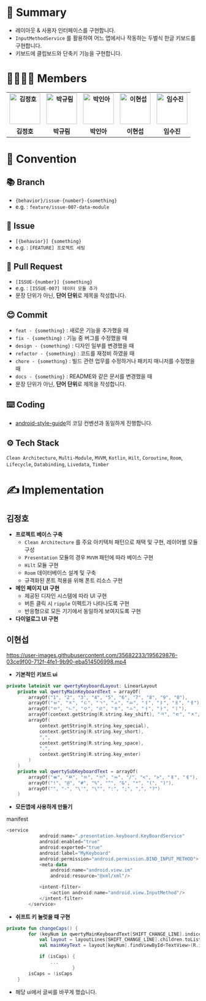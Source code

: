 # 📖 Summary

- 레이아웃 & 사용자 인터페이스를 구현합니다.
- `InputMethodService` 를 활용하여 어느 앱에서나 작동하는 두벌식 한글 키보드를 구현합니다.
- 키보드에 클립보드와 단축키 기능을 구현합니다.

# 👨‍👨‍👦‍👦 Members

<div align="center">
  <table style="font-weight : bold">
      <tr>
          <td align="center">
              <a href="https://github.com/hoyahozz">                 
                  <img alt="김정호" src="https://avatars.githubusercontent.com/hoyahozz" width="80" />            
              </a>
          </td>
          <td align="center">
              <a href="https://github.com/gyurim">                 
                  <img alt="박규림" src="https://avatars.githubusercontent.com/gyurim" width="80" />            
              </a>
          </td>
          <td align="center">
              <a href="https://github.com/INAH-PAK">                 
                  <img alt="박인아" src="https://avatars.githubusercontent.com/INAH-PAK" width="80" />            
              </a>
          </td>
          <td align="center">
              <a href="https://github.com/leehandsub">                 
                  <img alt="이현섭" src="https://avatars.githubusercontent.com/leehandsub" width="80" />            
              </a>
          </td>
          <td align="center">
              <a href="https://github.com/sujin-kk">                 
                  <img alt="임수진" src="https://avatars.githubusercontent.com/sujin-kk" width="80" />            
              </a>
          </td>
      </tr>
      <tr>
          <td align="center">김정호</td>
          <td align="center">박규림</td>
          <td align="center">박인아</td>
          <td align="center">이현섭</td>
          <td align="center">임수진</td>
      </tr>
  </table>
</div>

# 🤝 Convention

## 📚 Branch

- `{behavior}/issue-{number}-{something}` 
- e.g. : `feature/issue-007-data-module`

## 🤔 Issue

- `[{behavior}] {something}`
- e.g. : `[FEATURE] 프로젝트 세팅`

## 🤲 Pull Request

- `[ISSUE-{number}] {something}`
- e.g. : `[ISSUE-007] 데이터 모듈 추가`
- 문장 단위가 아닌, **단어 단위**로 제목을 작성합니다.

## 😊 Commit

- `feat - {something}` : 새로운 기능을 추가했을 때
- `fix - {something}` : 기능 중 버그를 수정했을 때
- `design - {something}` : 디자인 일부를 변경했을 때
- `refactor - {something}` : 코드를 재정비 하였을 때
- `chore - {something}` : 빌드 관련 업무를 수정하거나 패키지 매니저를 수정했을 때
- `docs - {something}` : README와 같은 문서를 변경했을 때
- 문장 단위가 아닌, **단어 단위**로 제목을 작성합니다.

## ⌨️ Coding
- [android-style-guide](https://github.com/PRNDcompany/android-style-guide)의 코딩 컨벤션과 동일하게 진행합니다.

## ⚙️ Tech Stack
`Clean Architecture`, `Multi-Module`, `MVVM`, `Kotlin`, `Hilt`, `Coroutine`, `Room`, `Lifecycle`, `Databinding`, `Livedata`, `Timber`

# ✍️ Implementation

## 김정호

- **프로젝트 베이스 구축**
  - `Clean Architecture` 를 주요 아키텍처 패턴으로 채택 및 구현, 레이어별 모듈 구성
  - `Presentation` 모듈의 경우 `MVVM` 패턴에 따라 베이스 구현
  - `Hilt` 모듈 구현
  - `Room` 데이터베이스 설계 및 구축
  - 규격화된 폰트 적용을 위해 폰트 리소스 구현
- **메인 페이지 UI 구현**
  - 제공된 디자인 시스템에 따라 UI 구현
  - 버튼 클릭 시 `ripple` 이펙트가 나타나도록 구현
  - 반응형으로 모든 기기에서 동일하게 보여지도록 구현
- **다이얼로그 UI 구현**

## 이현섭

https://user-images.githubusercontent.com/35682233/195629876-03ce9f00-712f-4fe1-9b90-eba514506998.mp4

- **기본적인 키보드 ui**

```kotlin
private lateinit var qwertyKeyboardLayout: LinearLayout
    private val qwertyMainKeyboardText = arrayOf(
        arrayOf("1", "2", "3", "4", "5", "6", "7", "8", "9", "0"),
        arrayOf("ㅂ", "ㅈ", "ㄷ", "ㄱ", "ㅅ", "ㅛ", "ㅕ", "ㅑ", "ㅐ", "ㅔ"),
        arrayOf("ㅁ", "ㄴ", "ㅇ", "ㄹ", "ㅎ", "ㅗ", "ㅓ", "ㅏ", "ㅣ"),
        arrayOf(context.getString(R.string.key_shift), "ㅋ", "ㅌ", "ㅊ", "ㅍ", "ㅠ", "ㅜ", "ㅡ", context.getString(R.string.key_back)),
        arrayOf(
            context.getString(R.string.key_special),
            context.getString(R.string.key_short),
            ",",
            context.getString(R.string.key_space),
            ".",
            context.getString(R.string.key_enter)
        )
    )
    private val qwertySubKeyboardText = arrayOf(
        arrayOf("ㅃ", "ㅉ", "ㄸ", "ㄲ", "ㅆ", "/", "<", ">", "ㅒ", "ㅖ"),
        arrayOf("!", "@", "#", "%", "^", "&", "*", "(", ")"),
        arrayOf("", "-", "\'", "\"", ":", ";", ",", "?")
    )
```

- **모든앱에 사용하게 만들기**

manifest

```kotlin
<service
            android:name=".presentation.keyboard.KeyBoardService"
            android:enabled="true"
            android:exported="true"
            android:label="MyKeyboard"
            android:permission="android.permission.BIND_INPUT_METHOD">
            <meta-data
                android:name="android.view.im"
                android:resource="@xml/xml"/>

            <intent-filter>
                <action android:name="android.view.InputMethod"/>
            </intent-filter>
        </service>
```

- **쉬프트 키 눌럿을 때 구현**

```kotlin
private fun changeCaps() {
        for (keyNum in qwertyMainKeyboardText[SHIFT_CHANGE_LINE].indices) {
            val layout = layoutLines[SHIFT_CHANGE_LINE].children.toList()
            val mainKeyText = layout[keyNum].findViewById<TextView>(R.id.main_key_text)

            if (isCaps) {
                ...
						}
        isCaps = !isCaps
    }
```

- 해당 ui에서 글씨를 바꾸게 했습니다.
